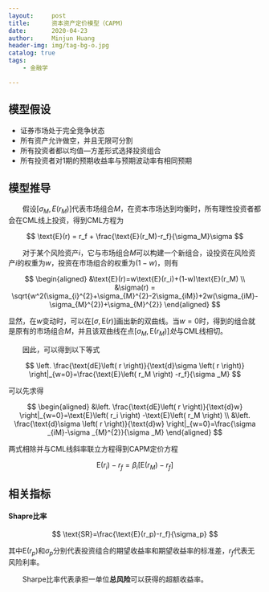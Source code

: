```yaml
---
layout:     post
title:      资本资产定价模型（CAPM)
date:       2020-04-23
author:     Minjun Huang
header-img: img/tag-bg-o.jpg
catalog: true
tags:
    - 金融学

---
```


<head>
    <script src="https://cdn.mathjax.org/mathjax/latest/MathJax.js?config=TeX-AMS-MML_HTMLorMML" type="text/javascript"></script>
    <script type="text/x-mathjax-config">
        MathJax.Hub.Config({
            tex2jax: {
            skipTags: ['script', 'noscript', 'style', 'textarea', 'pre'],
            inlineMath: [['$','$']]
            }
        });
    </script>
</head>

## 模型假设

- 证券市场处于完全竞争状态
- 所有资产允许做空，并且无限可分割
- 所有投资者都以均值—方差形式选择投资组合
- 所有投资者对1期的预期收益率与预期波动率有相同预期

## 模型推导

&emsp;&emsp;假设$[\sigma_M,E(r_M)]$代表市场组合$M$，在资本市场达到均衡时，所有理性投资者都会在CML线上投资，得到CML方程为


$$
\text{E}(r) = r_f + \frac{\text{E}(r_M)-r_f}{\sigma_M}\sigma
$$


&emsp;&emsp;对于某个风险资产$i$，它与市场组合$M$可以构建一个新组合，设投资在风险资产$i$的权重为$w$，投资在市场组合的权重为$(1-w)$，则有


$$
\begin{aligned}
&\text{E}(r)=w\text{E}(r_i)+(1-w)\text{E}(r_M) \\
&\sigma(r) = \sqrt{w^2(\sigma_{i}^{2}+\sigma_{M}^{2}-2\sigma_{iM})+2w(\sigma_{iM}-\sigma_{M}^{2})+\sigma_{M}^{2}}
\end{aligned}
$$


显然，在$w$变动时，可以在$[\sigma,\text{E}(r)]$画出新的双曲线。当$w=0$时，得到的组合就是原有的市场组合$M$，并且该双曲线在点$[\sigma_M,\text{E}(r_M)]处$与CML线相切。



&emsp;&emsp;因此，可以得到以下等式


$$
\left. \frac{\text{dE}\left( r \right)}{\text{d}\sigma \left( r \right)} \right|_{w=0}=\frac{\text{E}\left( r_M \right) -r_f}{\sigma _M}
$$


可以先求得


$$
\begin{aligned}
&\left. \frac{\text{dE}\left( r \right)}{\text{d}w} \right|_{w=0}=\text{E}\left( r_i \right) -\text{E}\left( r_M \right) 
\\
&\left. \frac{\text{d}\sigma \left( r \right)}{\text{d}w} \right|_{w=0}=\frac{\sigma _{iM}-\sigma _{M}^{2}}{\sigma _M}
\end{aligned}
$$


两式相除并与CML线斜率联立方程得到CAPM定价方程


$$
\text{E}(r_i)-r_f=\beta_i[\text{E}(r_M)-r_f]
$$

## 相关指标

#### Shapre比率


$$
\text{SR}=\frac{\text{E}(r_p)-r_f}{\sigma_p}
$$


其中$\text{E}(r_p)$和$\sigma_p$分别代表投资组合的期望收益率和期望收益率的标准差，$r_f$代表无风险利率。



&emsp;&emsp;Sharpe比率代表承担一单位**总风险**可以获得的超额收益率。

